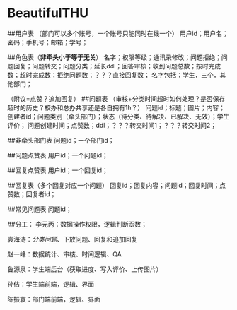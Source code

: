 # BeautifulTHU
##用户表
（部门可以多个账号，一个账号只能同时在线一个）
用户id；用户名；密码；手机号；邮箱；学号；

##角色表（**非牵头小于等于无关**）
名字；权限等级；通讯录修改；问题拒绝；问题回复；问题转交；问题分类；延长ddl；回答审核；收到问题总数；按时完成数；超时完成数；拒绝问题数；？？？直接回复数；
名字包括：学生，三个，其他部门；

（附议=点赞？追加回复）
##问题表
（审核+分类时间超时如何处理？是否保存超时的历史？校办和总办共享还是各自拥有1h？）
问题id；标题；图片；内容；创建者id；问题类别（牵头部门）；状态（待分类、待解决、已解决、无效）；学生评价；
问题创建时间；点赞数；ddl；？？？转交时间1；？？？转交时间2；

##非牵头部门表
问题id；一个部门id；

##问题点赞表
用户id；一个问题id；

##回复点赞表
用户id；一个回复id；

##回复表（多个回复对应一个问题）
回复id；回复内容；问题id；回复时间；点赞数；回复者id；

##常见问题表
问题id；

##分工：
李元丙：数据操作权限，逻辑判断函数；

袁海涛：*分类问题*、下放问题、回复和追加回复

赵一峰：数据统计、审核、时间逻辑、QA

鲁源泉：学生端后台（获取进度、写入评价、上传图片）

孙佶：学生端前端，逻辑、界面

陈振寰：部门端前端，逻辑、界面

